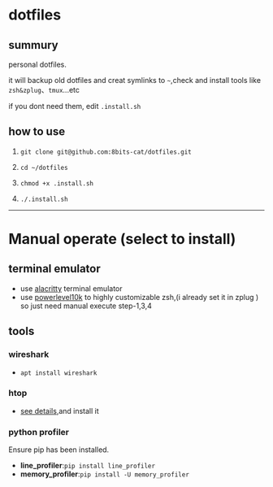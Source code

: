 # dotfiles
## summury
personal dotfiles.

it will backup old dotfiles and creat symlinks to `~`,check and install tools like `zsh&zplug`、`tmux`...etc 

if you dont need them, edit `.install.sh`
## how to use 
1. `git clone git@github.com:8bits-cat/dotfiles.git `

2. `cd ~/dotfiles`

3. `chmod +x .install.sh`

4. `./.install.sh`
***
# Manual operate (select to install)
## terminal emulator
- use [alacritty](https://github.com/alacritty/alacritty/blob/master/INSTALL.md) terminal emulator
- use [powerlevel10k](https://github.com/romkatv/powerlevel10k#getting-started) to highly customizable zsh,(i already set it in zplug ) so just need manual execute step-1,3,4
## tools
### wireshark
- `apt install wireshark`
### htop
- [see details](https://github.com/htop-dev/htop),and install it
### python profiler
Ensure pip has been installed.
- **line_profiler**:`pip install line_profiler`
- **memory_profiler**:`pip install -U memory_profiler`
